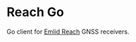 # Reach Go

Go client for [Emlid Reach][emlid-reach] GNSS receivers.

[emlid-reach]: https://emlid.com/reach/

